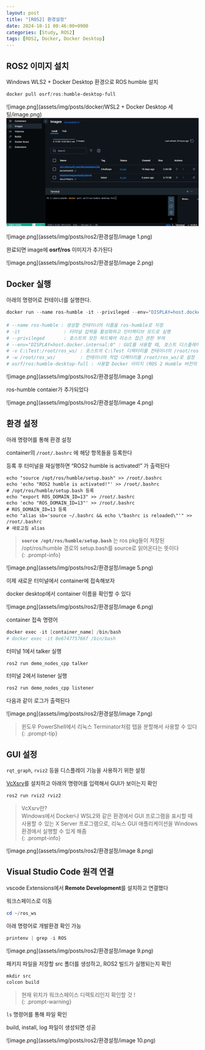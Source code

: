 ```yaml
---
layout: post
title: "[ROS2] 환경설정"
date: 2024-10-11 00:46:00+0900
categories: [Study, ROS2]
tags: [ROS2, Docker, Docker Desktop]
---
```


## ROS2 이미지 설치

Windows WLS2 + Docker Desktop 환경으로 ROS humble 설치

```powershell
docker pull osrf/ros:humble-desktop-full
```

![image.png](assets/img/posts/docker/WSL2 + Docker Desktop 세팅/image.png)  
![image.png](assets/img/posts/ros2/환경설정/image.png)

![image.png](assets/img/posts/ros2/환경설정/image 1.png)

완료되면 image에 **osrf/ros** 이미지가 추가된다

![image.png](assets/img/posts/ros2/환경설정/image 2.png)

## Docker 실행

아래의 명령어로 컨테이너를 실행한다.

```powershell
docker run --name ros-humble -it --privileged --env="DISPLAY=host.docker.internal:0" -v C:\Test:/root/ros_ws/ -w /root/ros_ws/ osrf/ros:humble-desktop-full

# --name ros-humble : 생성할 컨테이너의 이름을 ros-humble로 지정
# -it                : 터미널 입력을 활성화하고 인터렉티브 모드로 실행
# --privileged       : 호스트의 모든 하드웨어 리소스 접근 권한 부여
# --env="DISPLAY=host.docker.internal:0" : GUI를 사용할 때, 호스트 디스플레이로 연결하기 위한 환경 변수 설정
# -v C:\Test:/root/ros_ws/ : 호스트의 C:\Test 디렉터리를 컨테이너의 /root/ros_ws/ 디렉터리로 마운트
# -w /root/ros_ws/         : 컨테이너의 작업 디렉터리를 /root/ros_ws/로 설정
# osrf/ros:humble-desktop-full : 사용할 Docker 이미지 (ROS 2 Humble 버전의 Desktop Full 설치 이미지)
```

![image.png](assets/img/posts/ros2/환경설정/image 3.png)

ros-humble contaier가 추가되었다

![image.png](assets/img/posts/ros2/환경설정/image 4.png)

## 환경 설정

아래 명령어를 통해 환경 설정

container의 `/root/.bashrc` 에 해당 항목들을 등록한다

등록 후 터미널을 재실행하면 “ROS2 humble is activated!” 가 출력된다

```shell
echo "source /opt/ros/humble/setup.bash" >> /root/.bashrc
echo 'echo "ROS2 humble is activated!"' >> /root/.bashrc
# /opt/ros/humble/setup.bash 등록
echo "export ROS_DOMAIN_ID=13" >> /root/.bashrc
echo 'echo "ROS_DOMAIN_ID=13"' >> /root/.bashrc
# ROS_DOMAIN_ID=13 등록
echo "alias sb='source ~/.bashrc && echo \"bashrc is reloaded\"'" >> /root/.bashrc
# 새로고침 alias
```

> **`source /opt/ros/humble/setup.bash`** 는 ros pkg들이 저장된 /opt/ros/humble 경로의 setup.bash를 source로 읽어온다는 뜻이다  
{: .prompt-info}

![image.png](assets/img/posts/ros2/환경설정/image 5.png)

이제 새로운 터미널에서 container에 접속해보자

docker desktop에서 container 이름을 확인할 수 있다

![image.png](assets/img/posts/ros2/환경설정/image 6.png)

container 접속 명령어

```powershell
docker exec -it [container_name] /bin/bash
# docker exec -it 8e674775766f /bin/bash
```

터미널 1에서 talker 실행

```powershell
ros2 run demo_nodes_cpp talker
```

터미널 2에서 listener 실행

```powershell
ros2 run demo_nodes_cpp listener
```

다음과 같이 로그가 출력된다

![image.png](assets/img/posts/ros2/환경설정/image 7.png)

> 윈도우 PowerShell에서 리눅스 Terminator처럼 탭을 분할해서 사용할 수 있다  
{: .prompt-tip}

## GUI 설정

`rqt_graph`, `rviz2` 등을 디스플레이 기능을 사용하기 위한 설정

[VcXsrv](https://sourceforge.net/projects/vcxsrv/)를 설치하고 아래의 명령어를 입력해서 GUI가 보이는지 확인

```powershell
ros2 run rviz2 rviz2
```

> VcXsrv란?  
> Windows에서 Docker나 WSL2와 같은 환경에서 GUI 프로그램을 표시할 때 사용할 수 있는 X Server 프로그램으로, 리눅스 GUI 애플리케이션을 Windows 환경에서 실행할 수 있게 해줌  
{: .prompt-info}

![image.png](assets/img/posts/ros2/환경설정/image 8.png)

## Visual Studio Code 원격 연결

vscode Extensions에서 **Remote Development**를 설치하고 연결했다

워크스페이스로 이동

```powershell
cd ~/ros_ws
```

아래 명령어로 개발환경 확인 가능

```powershell
printenv | grep -i ROS
```

![image.png](assets/img/posts/ros2/환경설정/image 9.png)

패키지 파일을 저장할 src 폴더를 생성하고, ROS2 빌드가 실행되는지 확인

```powershell
mkdir src
colcon build
```

> 현재 위치가 워크스페이스 디렉토리인지 확인할 것 !  
{: .prompt-warning}

`ls` 명령어를 통해 파일 확인

build, install, log 파일이 생성되면 성공

![image.png](assets/img/posts/ros2/환경설정/image 10.png)
